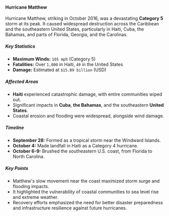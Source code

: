 #### Hurricane Matthew

Hurricane Matthew, striking in October 2016, was a devastating **Category 5** storm at its peak. It caused widespread destruction across the Caribbean and the southeastern United States, particularly in Haiti, Cuba, the Bahamas, and parts of Florida, Georgia, and the Carolinas.

##### Key Statistics

- **Maximum Winds:** `165 mph` (Category 5)
- **Fatalities:** Over `1,000` in Haiti, `49` in the United States
- **Damage:** Estimated at `$15.09 billion` (USD)

##### Affected Areas

- **Haiti** experienced catastrophic damage, with entire communities wiped out.
- Significant impacts in **Cuba**, **the Bahamas**, and the southeastern **United States**.
- Coastal erosion and flooding were widespread, alongside wind damage.

##### Timeline

- **September 28:** Formed as a tropical storm near the Windward Islands.
- **October 4:** Made landfall in Haiti as a Category 4 hurricane.
- **October 6-9:** Brushed the southeastern U.S. coast, from Florida to North Carolina.

##### Key Points

- Matthew's slow movement near the coast maximized storm surge and flooding impacts.
- It highlighted the vulnerability of coastal communities to sea level rise and extreme weather.
- Recovery efforts emphasized the need for better disaster preparedness and infrastructure resilience against future hurricanes.
